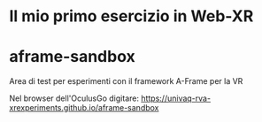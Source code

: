 # Il mio primo esercizio in Web-XR
# aframe-sandbox
Area di test per esperimenti con il framework A-Frame per la VR

Nel browser dell'OculusGo digitare: https://univaq-rva-xrexperiments.github.io/aframe-sandbox 
